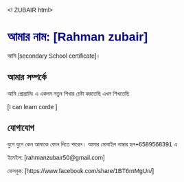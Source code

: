 <! ZUBAIR html>
<html lang="bn">
<head>
    <meta charset="UTF-8">
    <meta name="viewport" content="width=device-width, initial-scale=1.0">
    <title>আমার ব্যক্তিগত পেজ</title>
    <style>
        body {
            font-family: Arial, sans-serif;
            margin: 20px;
        }
        h1 {
            color: darkblue;
        }
    </style>
</head>
<body>
    <h1>আমার নাম: [Rahman zubair]</h1>
    <p>আমি [secondary School certificate]।</p>
    <h2>আমার সম্পর্কে</h2>আমি প্রোগ্রামিং এ একদম নতুন শিখার চেষ্টা করতেছি এখন শিখতেছি
    <p>[I can learn corde ]</p>
    <h2>যোগাযোগ</h2>যুগে যুগে কেন আমাকে ফোন দিতে পারেন। আমার মোবাইল নাম্বার হল+6589568391 এ
    <p>ইমেইল: [rahmanzubair50@gmail.com]</p>
    <p>ফেসবুক: [https://www.facebook.com/share/1BT6rnMgUn/]</p>
</body>
</html>